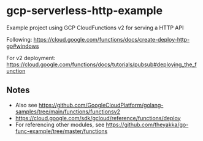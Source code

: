# gcp-serverless-http-example

Example project using GCP CloudFunctions v2 for serving a HTTP API

Following: https://cloud.google.com/functions/docs/create-deploy-http-go#windows

For v2 deployment: https://cloud.google.com/functions/docs/tutorials/pubsub#deploying_the_function

## Notes

- Also see https://github.com/GoogleCloudPlatform/golang-samples/tree/main/functions/functionsv2
- https://cloud.google.com/sdk/gcloud/reference/functions/deploy
- For referencing other modules, see https://github.com/theyakka/go-func-example/tree/master/functions

